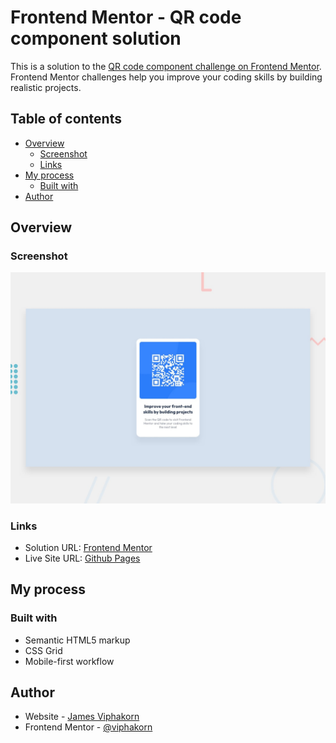 # Frontend Mentor - QR code component solution

This is a solution to the [QR code component challenge on Frontend Mentor](https://www.frontendmentor.io/challenges/qr-code-component-iux_sIO_H). Frontend Mentor challenges help you improve your coding skills by building realistic projects.

## Table of contents

- [Overview](#overview)
  - [Screenshot](#screenshot)
  - [Links](#links)
- [My process](#my-process)
  - [Built with](#built-with)
- [Author](#author)

## Overview

### Screenshot

![](./design/desktop-preview.jpg)

### Links

- Solution URL: [Frontend Mentor](https://www.frontendmentor.io/solutions/qr-code-component-xHPFHw8Fm5)
- Live Site URL: [Github Pages](https://viphakorn.github.io/fem-qr-code/)

## My process

### Built with

- Semantic HTML5 markup
- CSS Grid
- Mobile-first workflow

## Author

- Website - [James Viphakorn](https://james-viphakorn.web.app/)
- Frontend Mentor - [@viphakorn](https://www.frontendmentor.io/profile/viphakorn)
